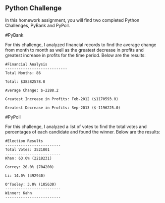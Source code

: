 ## Python Challenge

In this homework assignment, you will find two completed Python Challenges, PyBank and PyPoll.

#PyBank

For this challenge, I analyzed financial records to find the average change from month to month as well as the greatest decrease in profits and greatest increase in profits for the time period. Below are the results:

    #Financial Analysis
    ----------------------------
    Total Months: 86
    
    Total: $38382578.0
    
    Average Change: $-2288.2
    
    Greatest Increase in Profits: Feb-2012 ($1170593.0)
    
    Greatest Decrease in Profits: Sep-2013 ($-1196225.0)


#PyPoll

For this challenge, I analyzed a list of votes to find the total votes and percentages of each candidate and found the winner. Below are the results:

    #Election Results
    -------------------------
    Total Votes: 3521001
    -------------------------
    Khan: 63.0% (2218231)
    
    Correy: 20.0% (704200)
    
    Li: 14.0% (492940)
    
    O'Tooley: 3.0% (105630)
    -------------------------
    Winner: Kahn
    -------------------------
